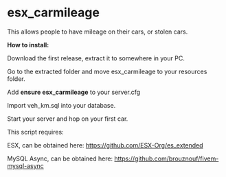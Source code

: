 # esx_carmileage
This allows people to have mileage on their cars, or stolen cars.

<b>How to install:</b>

Download the first release, extract it to somewhere in your PC.

Go to the extracted folder and move esx_carmileage to your resources folder.

Add <b>ensure esx_carmileage</b> to your server.cfg

Import veh_km.sql into your database.

Start your server and hop on your first car.

This script requires:

ESX, can be obtained here: https://github.com/ESX-Org/es_extended

MySQL Async, can be obtained here: https://github.com/brouznouf/fivem-mysql-async
